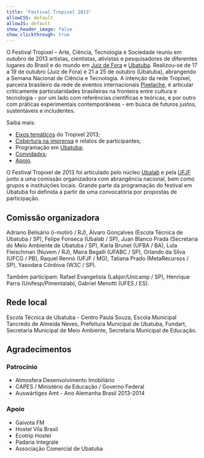 ```yaml
---
title: 'Festival Tropixel 2013'
allowCSS: default
allowJS: default
show_header_image: false
show_clickthrough: true
---
```


O Festival Tropixel – Arte, Ciência, Tecnologia e Sociedade reuniu em outubro de 2013 artistas, cientistas, ativistas e pesquisadores de diferentes lugares do Brasil e do mundo em [Juiz de Fora](juiz-de-fora) e [Ubatuba](ubatuba). Realizou-se de 17 a 19 de outubro (Juiz de Fora) e 21 a 25 de outubro (Ubatuba), abrangendo a Semana Nacional de Ciência e Tecnologia. A intenção da rede Tropixel, parceira brasileiro da rede de eventos internacionais [Pixelache](https://pixelache.ac/), é articular criticamente particularidades brasileiras na fronteira entre cultura e tecnologia - por um lado com referências científicas e teóricas, e por outro com práticas experimentais contemporâneas - em busca de futuros justos, sustentáveis e includentes.

Saiba mais:

- [Eixos temáticos](eixos) do Tropixel 2013;
- [Cobertura na imprensa](imprensa) e relatos de participantes;
- Programação em [Ubatuba](ubatuba);
- [Convidadxs](pessoas);
- [Apoio](apoio).

O Festival Tropixel de 2013 foi articulado pelo núcleo [Ubalab](https://wiki.ubatuba.cc/ubalab:ubalab) e pela [UFJF](http://ufjf.br/) junto a uma comissão organizadora com abrangência nacional, bem como grupos e instituições locais. Grande parte da programação do festival em Ubatuba foi definida a partir de uma convocatória por propostas de participação.

## Comissão organizadora

Adriano Belisário (i-motirõ / RJ), Álvaro Gonçalves (Escola Técnica de Ubatuba / SP), Felipe Fonseca (Ubalab / SP), Juan Blanco Prada (Secretaria do Meio Ambiente de Ubatuba / SP), Karla Brunet (UFBA / BA), Lula Fleischman (Nuvem / RJ), Maira Begalli (UFABC / SP), Orlando da Silva (UFCG / PB), Raquel Rennó (UFJF / MG), Tatiana Prado (MetaRecursos / SP), Yasodara Córdova (W3C / SP).

Também participam: Rafael Evangelista (Labjor/Unicamp / SP), Henrique Parra (Unifesp/Pimentalab), Gabriel Menotti (UFES / ES).

## Rede local

Escola Técnica de Ubatuba - Centro Paula Souza, Escola Municipal Tancredo de Almeida Neves, Prefeitura Municipal de Ubatuba, Fundart, Secretaria Municipal de Meio Ambiente, Secretaria Municipal de Educação.

## Agradecimentos

### Patrocínio

- Atmosfera Desenvolvimento Imobiliário
- CAPES / Ministério da Educação / Governo Federal
- Auswärtiges Amt - Ano Alemanha Brasil 2013-2014

### Apoio

- Gaivota FM
- Hostel Vila Brasil
- Ecotrip Hostel
- Padaria Integrale
- Associação Comercial de Ubatuba
